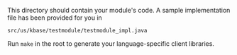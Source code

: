 This directory should contain your module's code.
A sample implementation file has been provided for you in

```src/us/kbase/testmodule/testmodule_impl.java```

Run `make` in the root to generate your language-specific client libraries.
